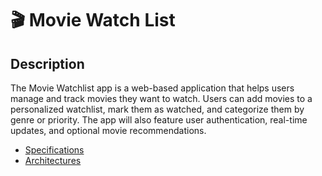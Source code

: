<h1>🎬 Movie Watch List</h1>

<h2>Description</h2>
<p>The Movie Watchlist app is a web-based application that helps users manage and track movies they want to watch. Users can add movies to a personalized watchlist, mark them as watched, and categorize them by genre or priority. The app will also feature user authentication, real-time updates, and optional movie recommendations.</p>

 - [Specifications](https://github.com/Fluffles-Waffles/daniel-marais-02/blob/main/SPECIFICATIONS.md)
 - [Architectures](https://github.com/Fluffles-Waffles/daniel-marais-02/blob/main/ARCHITECTURE.md)
